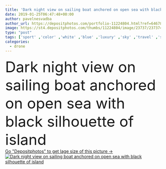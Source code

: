 ```yaml
---
title: 'Dark night view on sailing boat anchored on open sea with black silhouette of island'
date: 2019-01-25T06:47:48+00:00
author: pavelnesvadba
author_url: https://depositphotos.com/portfolio-11224804.html?ref=64678756
image: https://st4.depositphotos.com/thumbs/11224804/image/23737/237374824/api_thumb_450.jpg?forcejpeg=true
type: "post"
tags: ['sport' ,'color' ,'white' ,'blue' ,'luxury' ,'sky' ,'travel' ,'summer' ,'beauty' ,'sun' ,'success' ,'nature' ,'water' ,'wind' ,'light' ,'sea' ,'dark' ,'silhouette' ,'race' ,'wave' ,'landscape' ,'peace' ,'night' ,'romantic' ,'lifestyle' ,'mirror' ,'horizon' ,'clouds' ,'marine' ,'ocean' ,'stars' ,'vacation' ,'top' ,'ship' ,'nautical' ,'sail' ,'sailboat' ,'adventure' ,'Mediterranean' ,'team' ,'free' ,'boat' ,'yacht' ,'island' ,'yachting' ,'croatia' ,'catamaran' ,'drone' ,'sailors' ,'panoramatic' ]
categories: 
  - drone
---
```

<div aling="center">
            <font size="60"> Dark night view on sailing boat anchored on open sea with black silhouette of island</font>   
</div>
<div>
    <a href='https://st4.depositphotos.com/thumbs/11224804/image/23737/237374824/api_thumb_450.jpg?forcejpeg=true?ref=64678756' target=_blank > Go "Depositphotos" to get lage size of this picture ->
        <img href='https://st4.depositphotos.com/thumbs/11224804/image/23737/237374824/api_thumb_450.jpg?forcejpeg=true?ref=64678756' src='https://st4.depositphotos.com/11224804/23737/i/950/depositphotos_237374824-stock-photo-dark-night-view-sailing-boat.jpg?forcejpeg=true' alt='Dark night view on sailing boat anchored on open sea with black silhouette of island' >
    </a>
</div>
